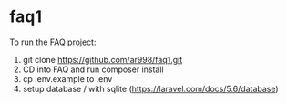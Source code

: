 # faq1

To run the FAQ project:

1. git clone https://github.com/ar998/faq1.git
2. CD into FAQ and run composer install
3. cp .env.example to .env
4. setup database / with sqlite (https://laravel.com/docs/5.6/database)

